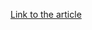 [Link to the article](https://virusbulletin.com/virusbulletin/2015/11/shifu-rise-self-destructive-banking-trojan)
